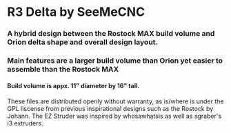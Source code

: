 # R3 Delta by SeeMeCNC #

### A hybrid design between the Rostock MAX build volume and Orion delta shape and overall design layout. ###

### Main features are a larger build volume than Orion yet easier to assemble than the Rostock MAX ###

#### Build volume is appx. 11" diameter by 16" tall. 
####





These files are distributed openly without warranty, as is/where is under the GPL liscense from previous inspirational designs such as the Rostock by Johann. The EZ Struder was inspired by whosawhatsis as well as sgraber's i3 extruders.